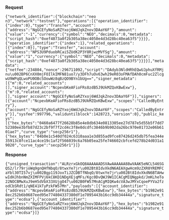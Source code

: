 **Request**

```{"network_identifier":{"blockchain":"neo n3","network":"testnet"},"operations":[{"operation_identifier":{"index":0},"type":"Transfer","account":{"address":"NgGCEfyNoSaRZYxoj6WdJqkZnov3DAaY6F"},"amount":{"value":"-1","currency":{"symbol":"NEO","decimals":0,"metadata":{"script_hash":"0xef4073a0f2b305a38ec4050e4d3d28bc40ea63f5"}}}},{"operation_identifier":{"index":1},"related_operations":[{"index":0}],"type":"Transfer","account":{"address":"NPS3U9PduobRCai5ZUdK2P3Y8RjwzMVfSg"},"amount":{"value":"1","currency":{"symbol":"NEO","decimals":0,"metadata":{"script_hash":"0xef4073a0f2b305a38ec4050e4d3d28bc40ea63f5"}}}}],"metadata":{"netfee":234804,"nonce":296711092,"script":"DAdyb3NldHRhEQwUJphuXfRMjnu\u002BP6CnXX0mjFOIlkIMFN81uo7/y3DFh7uOv63wh29eR03oFMAfDAh0cmFuc2ZlcgwU9WPqQLwoPU0OBcSOowWz8qBzQO9BYn1bUg==","signer_metadata":[{"m":0,"related_accounts":[],"signer_account":"NcpevbKeAFioFRs8zdB5J9UkMZQxKBwExw"},{"m":0,"related_accounts":[],"signer_account":"NgGCEfyNoSaRZYxoj6WdJqkZnov3DAaY6F"}],"signers":[{"account":"NcpevbKeAFioFRs8zdB5J9UkMZQxKBwExw","scopes":"CalledByEntry"},{"account":"NgGCEfyNoSaRZYxoj6WdJqkZnov3DAaY6F","scopes":"CalledByEntry"}],"sysfee":997796,"validuntilblock":1428723,"version":0},"public_keys":[{"hex_bytes":"0460a6477f26628b85e4e8db634e0813305ee27d787e5d55b5f7dd752380ee3bfb87d23c2bf9f7f2cd4c3f8e0dcdfc3846b9b902da26bc970e01732e06b6101ae7","curve_type":"secp256r1"},{"hex_bytes":"04b0e1c540df024c6310aaa1e3d855ad9fce87426d245db75fea344e35913c8fce11ac4ce19c1af2f566039c6a76b05ea25fe746602cbfcefd278b24d031a19020","curve_type":"secp256r1"}]}```

**Response**

```{"unsigned_transaction":"ALRzrxGkOQ8AAAAAADSVAwAAAAAA88wVAAK5eNCL546SGQS2/lr79rjoWq9gnQHfNbqO/8twxYe7jr\u002Bt8IdvXkdN6AEAXgwHcm9zZXR0YREMFCaYbl30TI57vj\u002Bgp119JoxTiJZCDBTfNbqO/8twxYe7jr\u002Bt8IdvXkdN6BTAHwwIdHJhbnNmZXIMFPVj6kC8KD1NDgXEjqMFs/Kgc0DvQWJ9W1ICACgMIQNgpkd/JmKLheTo22NOCBMwXuJ9eH5dVbX33XUjgO47\u002B0FW57MnACgMIQKw4cVA3wJMYxCqoePYVa2fzodCbSRdt1/qNE41kTyPzkFW57Mn","payloads":[{"account_identifier":{"address":"NcpevbKeAFioFRs8zdB5J9UkMZQxKBwExw"},"hex_bytes":"b1982e918ec252b6b0687eed95e774804337380df1e7095443b16cc9db34444a","signature_type":"ecdsa"},{"account_identifier":{"address":"NgGCEfyNoSaRZYxoj6WdJqkZnov3DAaY6F"},"hex_bytes":"b1982e918ec252b6b0687eed95e774804337380df1e7095443b16cc9db34444a","signature_type":"ecdsa"}]}```
